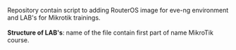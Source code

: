 Repository contain script to adding RouterOS image for eve-ng environment and LAB's for Mikrotik trainings.<br><br>
<b>Structure of LAB's</b>: name of the file contain first part of name MikroTik course. 